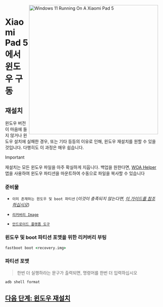 <img align="right" src="https://raw.githubusercontent.com/erdilS/Port-Windows-11-Xiaomi-Pad-5/main/nabu.png" width="425" alt="Windows 11 Running On A Xiaomi Pad 5">


# Xiaomi Pad 5 에서 윈도우 구동

## 재설치
윈도우 버전이 마음에 들지 않거나 윈도우 설치에 실패한 경우, 또는 기타 등등의 이유로 인해, 윈도우 재설치를 원할 수 있을 것입니다. 다행히도 이 과정은 매우 쉽습니다.

> [!IMPORTANT]
> 재설치는 모든 윈도우 파일을 아주 확실하게 지웁니다. 백업을 원한다면, [WOA Helper](https://github.com/erdilS/Port-Windows-11-Xiaomi-Pad-5/releases/download/dualboot/woahelper.apk) 앱을 사용하여 윈도우 파티션을 마운트하여 수동으로 파일을 복사할 수 있습니다

### 준비물

- ```이미 존재하는 윈도우 및 boot 파티션``` (*이것이 충족되지 않는다면, [이 가이드를 참조하십시오](/guide/Korean/1-partition-ko.md)*)

- [```리커버리 Image```](https://github.com/erdilS/Port-Windows-11-Xiaomi-Pad-5/releases/download/1.0/recovery.img)

- [```안드로이드 플랫폼 도구```](https://developer.android.com/studio/releases/platform-tools)


### 윈도우 및 boot 파티션 포맷을 위한 리커버리 부팅

```cmd
fastboot boot <recovery.img>
```

### 파티션 포맷
> 한번 더 실행하라는 문구가 출력되면, 명령어를 한번 더 입력하십시오
```cmd
adb shell format
```
## [다음 단계: 윈도우 재설치](/guide/Korean/3-install-ko.md#msc를-실행합니다)
